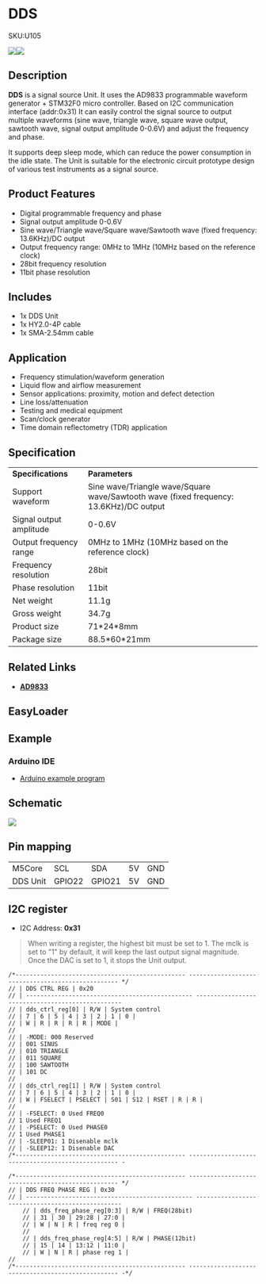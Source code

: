 # DDS

<el-tag effect="plain">SKU:U105</el-tag>

<div class="product_pic"><img src="assets/img/product_pics/unit/dds/dds_01.webp"><img src="assets/img/product_pics/unit/dds/dds_02.webp"></ div>

## Description

**DDS** is a signal source Unit. It uses the AD9833 programmable waveform generator + STM32F0 micro controller. Based on I2C communication interface (addr:0x31) It can easily control the signal source to output multiple waveforms (sine wave, triangle wave, square wave output, sawtooth wave, signal output amplitude 0-0.6V) and adjust the frequency and phase.

It supports deep sleep mode, which can reduce the power consumption in the idle state. The Unit is suitable for the electronic circuit prototype design of various test instruments as a signal source.

## Product Features

- Digital programmable frequency and phase
- Signal output amplitude 0-0.6V
- Sine wave/Triangle wave/Square wave/Sawtooth wave (fixed frequency: 13.6KHz)/DC output
- Output frequency range: 0MHz to 1MHz (10MHz based on the reference clock)
- 28bit frequency resolution
- 11bit phase resolution

## Includes

- 1x DDS Unit
- 1x HY2.0-4P cable
- 1x SMA-2.54mm cable

## Application

- Frequency stimulation/waveform generation
- Liquid flow and airflow measurement
- Sensor applications: proximity, motion and defect detection
- Line loss/attenuation
- Testing and medical equipment
- Scan/clock generator
- Time domain reflectometry (TDR) application

## Specification

<table>
   <tr style="font-weight:bold">
      <td>Specifications</td>
      <td>Parameters</td>
   </tr>
   <tr>
      <td>Support waveform</td>
      <td>Sine wave/Triangle wave/Square wave/Sawtooth wave (fixed frequency: 13.6KHz)/DC output</td>
   </tr>
   <tr>
      <td>Signal output amplitude</td>
      <td>0-0.6V</td>
   </tr>
   <tr>
      <td>Output frequency range</td>
      <td>0MHz to 1MHz (10MHz based on the reference clock)</td>
   </tr>
   <tr>
      <td>Frequency resolution</td>
      <td>28bit</td>
   </tr>
   <tr>
      <td>Phase resolution</td>
      <td>11bit</td>
   </tr>
   <tr>
      <td>Net weight</td>
      <td>11.1g</td>
   </tr>
   <tr>
      <td>Gross weight</td>
      <td>34.7g</td>
   </tr>
   <tr>
      <td>Product size</td>
      <td>71*24*8mm</td>
   </tr>
   <tr>
      <td>Package size</td>
      <td>88.5*60*21mm</td>
   </tr>
 </table>

## Related Links

- **[AD9833](https://m5stack.oss-cn-shenzhen.aliyuncs.com/resource/docs/datasheet/unit/dds/ad9833.pdf)**

## EasyLoader


## Example

### Arduino IDE

- [Arduino example program](https://github.com/m5stack/M5Stack/tree/master/examples/Unit/DDS_AD9833)


## Schematic

<img src="assets/img/product_pics/unit/dds/dds_sch.webp">

## Pin mapping

<table>
 <tr><td>M5Core</td><td>SCL</td><td>SDA</td><td>5V</td><td>GND</td></tr>
 <tr><td>DDS Unit</td><td>GPIO22</td><td>GPIO21</td><td>5V</td><td>GND</td></tr>
</table>

## I2C register

- I2C Address: **0x31**

>When writing a register, the highest bit must be set to 1. The mclk is set to "1" by default, it will keep the last output signal magnitude. Once the DAC is set to 1, it stops the Unit output.

```
/*------------------------------------------------ -------------------------------------------------- */
// | DDS CTRL REG | 0x20
// | ----------------------------------------------- -------------------------------------------------
// | dds_ctrl_reg[0] | R/W | System control
// | 7 | 6 | 5 | 4 | 3 | 2 | 1 | 0 |
// | W | R | R | R | R | MODE |
//
// | -MODE: 000 Reserved
// | 001 SINUS
// | 010 TRIANGLE
// | 011 SQUARE
// | 100 SAWTOOTH
// | 101 DC
//
// | dds_ctrl_reg[1] | R/W | System control
// | 7 | 6 | 5 | 4 | 3 | 2 | 1 | 0 |
// | W | FSELECT | PSELECT | S01 | S12 | RSET | R | R |
//
// | -FSELECT: 0 Used FREQ0
// 1 Used FREQ1
// | -PSELECT: 0 Used PHASE0
// 1 Used PHASE1
// | -SLEEP01: 1 Disenable mclk
// | -SLEEP12: 1 Disenable DAC
/*------------------------------------------------ -------------------------------------------------- -

/*------------------------------------------------ -------------------------------------------------- */
// | DDS FREQ PHASE REG | 0x30
// | ----------------------------------------------- -------------------------------------------------
    // | dds_freq_phase_reg[0:3] | R/W | FREQ(28bit)
    // | 31 | 30 | 29:28 | 27:0 |
    // | W | N | R | freq reg 0 |
    //
    // | dds_freq_phase_reg[4:5] | R/W | PHASE(12bit)
    // | 15 | 14 | 13:12 | 11:0 |
    // | W | N | R | phase reg 1 |
//
/*------------------------------------------------ -------------------------------------------------- -*/


```

<script>

   var purchase_link ='https://m5stack.com/products/ultra-wideband-uwb-unit-indoor-positioning-module-dw1000';

   anchor_search(purchase_link);
   scrollFunc();

</script>
